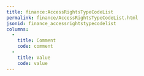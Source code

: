 ```yaml
---
title: finance:AccessRightsTypeCodeList
permalink: finance/AccessRightsTypeCodeList.html
jsonid: finance_accessrightstypecodelist
columns:
  - 
    title: Comment
    code: comment
  - 
    title: Value
    code: value
---
```

